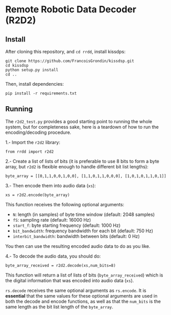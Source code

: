 # Remote Robotic Data Decoder (R2D2)

## Install

After cloning this repository, and `cd rrdd`, install kissdps:

    git clone https://github.com/FrancoisGrondin/kissdsp.git
    cd kissdsp
    python setup.py install
    cd ..

Then, install dependencies:

    pip install -r requirements.txt


## Running

The `r2d2_test.py` provides a good starting point to running the whole system, but for completeness sake, here is a teardown of how to run the encoding/decoding procedure.

1.- Import the `r2d2` library:

    from rrdd import r2d2

2.- Create a list of lists of bits (it is preferable to use 8 bits to form a byte array, but `r2d2` is flexible enough to handle different bit list lengths):

    byte_array = [[0,1,1,0,0,1,0,0], [1,1,0,1,1,0,0,0], [1,0,1,0,1,1,0,1]]

3.- Then encode them into audio data (`xs`):

    xs = r2d2.encode(byte_array)

This function receives the following optional arguments:

- `N`: length (in samples) of byte time window (default: 2048 samples)
- `fS`: sampling rate (default: 16000 Hz)
- `start_f`: byte starting frequency (default: 1000 Hz)
- `bit_bandwidth`: frequency bandwidth for each bit (default: 750 Hz)
- `interbit_bandwidth`: bandwidth between bits (default: 0 Hz)

You then can use the resulting encoded audio data to do as you like.

4.- To decode the audio data, you should do:

    byte_array_received = r2d2.decode(xs,num_bits=8)

This function will return a list of lists of bits (`byte_array_received`) which is the digital information that was encoded into audio data (`xs`).

`rs.decode` receives the same optional arguments as `rs.encode`. It is **essential** that the same values for these optional arguments are used in both the decode and encode functions, as well as that the `num_bits` is the same length as the bit list length of the `byte_array`.
